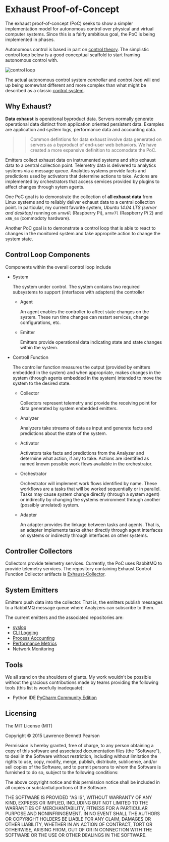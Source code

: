 # Exhaust Proof-of-Concept

The exhaust proof-of-concept (PoC) seeks to show a simpler implementation model for  autonomous control over physical and virtual computer systems.  Since this is a fairly ambitious goal, the PoC is being implemented in phases.

Autonomous control is based in part on [control theory](https://en.wikipedia.org/wiki/Control_theory).  The simplistic control loop below is a good conceptual scaffold to start framing autonomous control with.

![control loop](https://upload.wikimedia.org/wikipedia/commons/thumb/2/24/Feedback_loop_with_descriptions.svg/400px-Feedback_loop_with_descriptions.svg.png)

The actual autonomous control system _controller_ and _control loop_ will end up being somewhat different and more complex than what might be described as a classic [control system](https://en.wikipedia.org/wiki/Control_system).

## Why Exhaust?

**Data exhaust** is operational byproduct data.  Servers normally generate operational data distinct from application oriented persistent data.  Examples are application and system logs, performance data and accounting data.

>> Common defintions for data exhaust involve data generated on servers as a byproduct of end-user web behaviors.  We have created a more expansive definition to accomodate the PoC.

Emitters collect exhaust data on instrumented systems and ship exhaust data to a central collection point.  Telemetry data is delivered to analytics systems via a message queue.  Analytics systems provide facts and predictions used by activators that determine actions to take.  Actions are implemented by orchestrators that access services provided by plugins to affect changes through sytem agents. 

One PoC goal is to demonstrate the collection of **all exhaust data** from Linux systems and to reliably deliver exhaust data to a central collection point.  In particular, my current favorite system, _Ubuntu 14.04 LTS (server and desktop)_ running on `armv6l` (Raspberry Pi), `armv7l` (Raspberry Pi 2) and `x86_64` (commodoty hardware).

Another PoC goal is to demonstrate a control loop that is able to react to changes in the monitored system and take approprite action to change the system state.

## Control Loop Components

Components within the overall control loop include
- System

  The system under control.  The system contains two required subsystems to support (interfaces with adapters) the controller
  - Agent
  
    An agent enables the controller to affect state changes on the system.  These run time changes can restart services, change configurations, etc.
  - Emitter
  
    Emitters provide operational data indicating state and state changes within the system.
- Controll Function

  The controller function measures the output (provided by emitters embedded in the system) and when appropriate, makes changes in the system (through agents embedded in the system) intended to move the system to the desired state.
  - Collector
  
    Collectors represent telemetry and provide the receiving point for data generated by system embedded emitters.
  - Analyzer
  
    Analyzers take streams of data as input and generate facts and predictions about the state of the system.
  - Activator
  
    Activators take facts and predictions from the Analyzer and determine what action, if any to take.  Actions are identified as named known possible work flows available in the orchestrator.
  - Orchestrator
  
    Orchestrator will implement work flows identified by name.  These workflows are a tasks that will be worked sequentially or in parallel.  Tasks may cause system change directly (through a system agent) or indirectly by changing the systems environment through another (possibly unrelated) system.
  - Adapter
  
    An adapter provides the linkage between tasks and agents.  That is, an adapter implements tasks either directly through agent interfaces on systems or indirectly through interfaces on other systems.

## Controller Collectors

Collectors provide telemetry services.  Currently, the PoC uses RabbitMQ to provide telemetry services.  The repository containing Exhaust Control Function Collector artifacts is [Exhaust-Collector](https://github.com/ThatLarryPearson/exhaust-collector).
    
## System Emitters

Emitters push data into the collector.  That is, the emitters publish messages to a RabbitMQ message queue where Analyzers can subscribe to them.

The current emitters and the associated repositories are:
- [syslog](https://github.com/ThatLarryPearson/exhaust-emitter-syslog)
- [CLI Logging](https://github.com/ThatLarryPearson/exhaust-emitter-cli-logging)
- [Process Accounting](https://github.com/ThatLarryPearson/exhaust-emitter-process-accounting)
- [Performance Metrics](https://github.com/ThatLarryPearson/exhaust-emitter-performance-metrics)
- Network Monitoring

## Tools

We all stand on the shoulders of giants.  My work wouldn't be possible without the gracious contributions made by teams providing the following tools (this list is woefully inadequate):
- Python IDE [PyCharm Community Edition](https://www.jetbrains.com/pycharm)

## Licensing

The MIT License (MIT)

Copyright &copy; 2015 Lawrence Bennett Pearson

Permission is hereby granted, free of charge, to any person obtaining a copy
of this software and associated documentation files (the "Software"), to deal
in the Software without restriction, including without limitation the rights
to use, copy, modify, merge, publish, distribute, sublicense, and/or sell
copies of the Software, and to permit persons to whom the Software is
furnished to do so, subject to the following conditions:

The above copyright notice and this permission notice shall be included in all
copies or substantial portions of the Software.

THE SOFTWARE IS PROVIDED "AS IS", WITHOUT WARRANTY OF ANY KIND, EXPRESS OR
IMPLIED, INCLUDING BUT NOT LIMITED TO THE WARRANTIES OF MERCHANTABILITY,
FITNESS FOR A PARTICULAR PURPOSE AND NONINFRINGEMENT. IN NO EVENT SHALL THE
AUTHORS OR COPYRIGHT HOLDERS BE LIABLE FOR ANY CLAIM, DAMAGES OR OTHER
LIABILITY, WHETHER IN AN ACTION OF CONTRACT, TORT OR OTHERWISE, ARISING FROM,
OUT OF OR IN CONNECTION WITH THE SOFTWARE OR THE USE OR OTHER DEALINGS IN THE
SOFTWARE.


